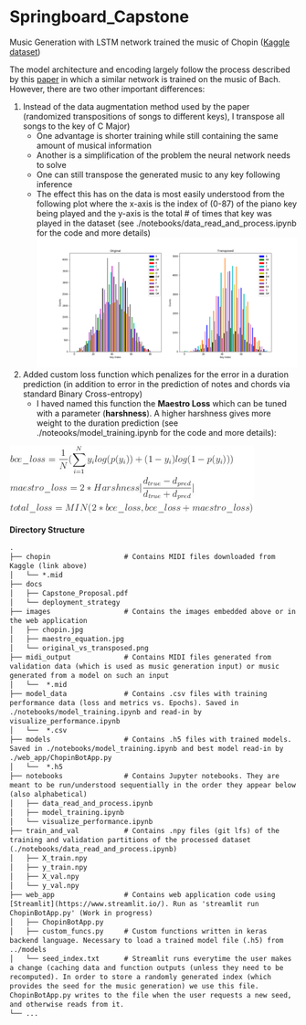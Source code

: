 # Springboard_Capstone
Music Generation with LSTM network trained the music of Chopin ([Kaggle dataset](https://www.kaggle.com/soumikrakshit/classical-music-midi))

The model architecture and encoding largely follow the process described by this [paper](https://www.tandfonline.com/doi/full/10.1080/25765299.2019.1649972) in which a similar network is trained on the music of Bach. However, there are two other important differences:
  1. Instead of the data augmentation method used by the paper (randomized transpositions of songs to different keys), I transpose all songs to the key of C Major)
      - One advantage is shorter training while still containing the same amount of musical information
      - Another is a simplification of the problem the neural network needs to solve
      - One can still transpose the generated music to any key following inference
      - The effect this has on the data is most easily understood from the following plot where the x-axis is the index of (0-87) of the piano key being played and the y-axis is the total # of times that key was played in the dataset (see ./notebooks/data_read_and_process.ipynb for the code and more details)
![](./images/original_vs_transposed.png)
  2. Added custom loss function which penalizes for the error in a duration prediction (in addition to error in the prediction of notes and chords via standard Binary Cross-entropy)
      - I haved named this function the <b>Maestro Loss</b> which can be tuned with a parameter (<b>harshness</b>). A higher harshness gives more weight to the duration prediction (see ./noteooks/model_training.ipynb for the code and more details):

![](./images/maestro_equation.jpg)
</br></br>
<b>Directory Structure</b>

    .
    ├── chopin                  # Contains MIDI files downloaded from Kaggle (link above)
    │   └── *.mid
    ├── docs                    
    │   ├── Capstone_Proposal.pdf
    │   └── deployment_strategy
    ├── images                  # Contains the images embedded above or in the web application
    │   ├── chopin.jpg    
    │   ├── maestro_equation.jpg
    │   └── original_vs_transposed.png
    ├── midi_output             # Contains MIDI files generated from validation data (which is used as music generation input) or music generated from a model on such an input
    │   └──  *.mid
    ├── model_data              # Contains .csv files with training performance data (loss and metrics vs. Epochs). Saved in ./notebooks/model_training.ipynb and read-in by visualize_performance.ipynb
    │   └──  *.csv
    ├── models                  # Contains .h5 files with trained models. Saved in ./notebooks/model_training.ipynb and best model read-in by ./web_app/ChopinBotApp.py
    │   └──  *.h5
    ├── notebooks               # Contains Jupyter notebooks. They are meant to be run/understood sequentially in the order they appear below (also alphabetical)
    │   ├── data_read_and_process.ipynb
    │   ├── model_training.ipynb
    │   └── visualize_performance.ipynb
    ├── train_and_val           # Contains .npy files (git lfs) of the training and validation partitions of the processed dataset (./notebooks/data_read_and_process.ipynb)
    │   ├── X_train.npy
    │   ├── y_train.npy 
    │   ├── X_val.npy 
    │   └── y_val.npy 
    ├── web_app                 # Contains web application code using [Streamlit](https://www.streamlit.io/). Run as 'streamlit run ChopinBotApp.py' (Work in progress)
    │   ├── ChopinBotApp.py      
    │   ├── custom_funcs.py     # Custom functions written in keras backend language. Necessary to load a trained model file (.h5) from ../models
    │   └── seed_index.txt      # Streamlit runs everytime the user makes a change (caching data and function outputs (unless they need to be recomputed). In order to store a randomly generated index (which provides the seed for the music generation) we use this file. ChopinBotApp.py writes to the file when the user requests a new seed, and otherwise reads from it.
    └── ...
    
